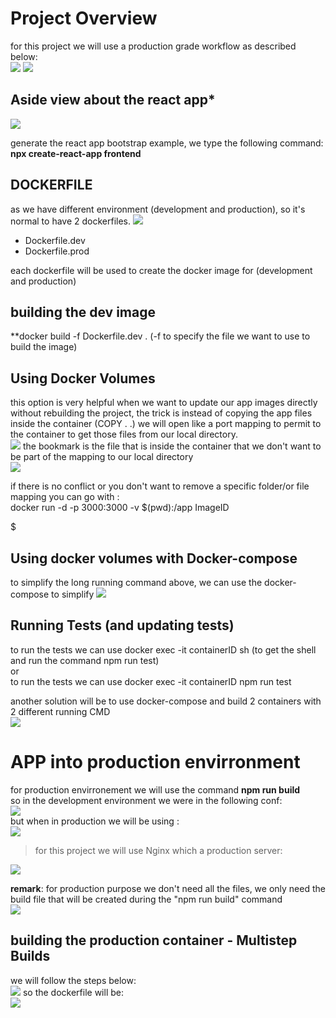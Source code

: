 # Project Overview

for this project we will use a production grade workflow as described below:  
<img src="photos/1.png" >
<img src="photos/2.png" >

## Aside view about the react app*
<img src="photos/3.png" >

generate the react app bootstrap example, we type the following command:  
**npx create-react-app frontend**

## DOCKERFILE
as we have different environment (development and production), so it's normal to have 2 dockerfiles.
<img src="photos/4.png" >
- Dockerfile.dev
- Dockerfile.prod

each dockerfile will be used to create the docker image for (development and production)
## building the dev image
**docker build -f Dockerfile.dev . (-f to specify the file we want to use to build the image)

## Using Docker Volumes
this option is very helpful when we want to update our app images directly without rebuilding the project, the trick is instead of copying the app files inside the container (COPY . .) we will open like a port mapping to permit to the container to get those files from our local directory.  
<img src="photos/5.png" >
the bookmark is the file that is inside the container that we don't want to be part of the mapping to our local directory  
<img src="photos/6.png" >

if there is no conflict or you don't want to remove a specific folder/or file mapping you can go with :  
docker run -d -p 3000:3000 -v $(pwd):/app ImageID

$
## Using docker volumes with Docker-compose
to simplify the long running command above, we can use the docker-compose to simplify
<img src="photos/7.png" >

## Running Tests (and updating tests)
to run the tests we can use docker exec -it containerID sh (to get the shell and run the command npm run test)  
or  
to run the tests we can use docker exec -it containerID npm run test  

another solution will be to use docker-compose and build 2 containers with 2 different running CMD  
<img src="photos/8.png" >

# APP into production envirronment
for production envirronement we will use the command **npm run build**  
so in the development environment we were in the following conf:  
<img src="photos/9.png" >  
but when in production we will be using :  
<img src="photos/10.png" >
> for this project we will use Nginx which a production server:  
<img src="photos/11.png" >

**remark**: for production purpose we don't need all the files, we only need the build file that will be created during the "npm run build" command  
<img src="photos/12.png" >
## building the production container - Multistep Builds
we will follow the steps below:  
<img src="photos/13.png" >
so the dockerfile will be:  
<img src="photos/14.png" >
